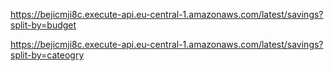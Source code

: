https://bejicmji8c.execute-api.eu-central-1.amazonaws.com/latest/savings?split-by=budget

https://bejicmji8c.execute-api.eu-central-1.amazonaws.com/latest/savings?split-by=cateogry
